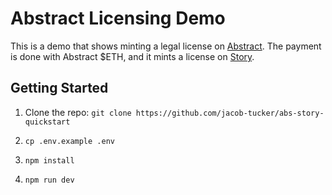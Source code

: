 # Abstract Licensing Demo

This is a demo that shows minting a legal license on [Abstract](https://docs.abs.xyz). The payment is done with Abstract $ETH, and it mints a license on [Story](https://docs.story.foundation).

## Getting Started

1. Clone the repo: `git clone https://github.com/jacob-tucker/abs-story-quickstart`

2. `cp .env.example .env`

3. `npm install`

4. `npm run dev`
